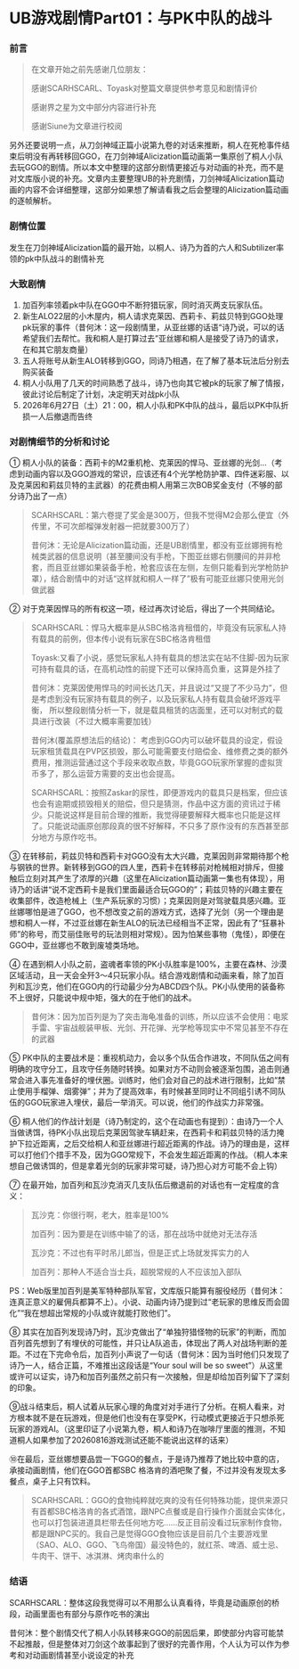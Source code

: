 # UB游戏剧情Part01：与PK中队的战斗

### 前言

> 在文章开始之前先感谢几位朋友：
>
> 感谢SCARHSCARL、Toyask对整篇文章提供参考意见和剧情评价
>
> 感谢界之星为文中部分内容进行补充
>
> 感谢Siune为文章进行校阅

另外还要说明一点，从刀剑神域正篇小说第九卷的对话来推断，桐人在死枪事件结束后明没有再转移回GGO，在刀剑神域Alicization篇动画第一集原创了桐人小队去玩GGO的剧情。所以本文中整理的这部分剧情更接近与对动画的补充，而不是对文库版小说的补充。文章内主要整理UB的补充剧情，刀剑神域Alicization篇动画的内容不会详细整理，这部分如果想了解请看我之后会整理的Alicization篇动画的逐帧解析。


### 剧情位置

发生在刀剑神域Alicization篇的最开始，以桐人、诗乃为首的六人和Subtilizer率领的pk中队战斗的剧情补充

### 大致剧情

1. 加百列率领着pk中队在GGO中不断狩猎玩家，同时消灭两支玩家队伍。
2. 新生ALO22层的小木屋内，桐人请求克莱因、西莉卡、莉兹贝特到GGO处理pk玩家的事件（昔何沐：这一段剧情里，从亚丝娜的话语“诗乃说，可以的话希望我们去帮忙。我和桐人是打算过去”亚丝娜和桐人是接受了诗乃的请求，在和其它朋友商量）
3. 五人将账号从新生ALO转移到GGO，同诗乃相遇，在了解了基本玩法后分别去购买装备
4. 桐人小队用了几天的时间熟悉了战斗，诗乃也向其它被pk的玩家了解了情报，彼此讨论后制定了计划，决定明天对战pk小队
5. 2026年6月27日（土）21：00，桐人小队和PK中队的战斗，最后以PK中队折损一人后撤退而告终

### 对剧情细节的分析和讨论

① 桐人小队的装备：西莉卡的M2重机枪、克莱因的悍马、亚丝娜的光剑…（考虑到动画内容以及GGO游戏的常识，应该还有4个光学枪防护罩、四件迷彩服、以及克莱因和莉兹贝特的主武器）的花费由桐人用第三次BOB奖金支付（不够的部分诗乃出了一点）

> SCARHSCARL：第六卷提了奖金是300万，但我不觉得M2会那么便宜（外传里，不可次郎榴弹发射器一把就要300万了）
>
> 昔何沐：无论是Alicization篇动画，还是UB剧情里，都没有亚丝娜拥有枪械类武器的信息说明（甚至腰间没有手枪，下图亚丝娜右侧腰间的并非枪套，而且亚丝娜如果装备手枪，枪套应该在左侧，左侧只能看到光学枪防护罩），结合剧情中的对话“这样就和桐人一样了”极有可能亚丝娜只使用光剑做武器

② 对于克莱因悍马的所有权这一项，经过再次讨论后，得出了一个共同结论。

> SCARHSCARL：悍马大概率是从SBC格洛肯租借的，毕竟没有玩家私人持有载具的前例，但本传小说有玩家在SBC格洛肯租借
>
> Toyask:又看了小说，感觉玩家私人持有载具的想法实在站不住脚-因为玩家可持有载具的话，在高机动性的前提下还可以保持高负重，这算是外挂了
>
> 昔何沐：克莱因使用悍马的时间长达几天，并且说过“又提了不少马力”，但是考虑到没有玩家持有载具的例子，以及玩家私人持有载具会破坏游戏平衡， 所以整段剧情分析一下，就是载具租赁的店面里，还可以对制式的载具进行改装（不过大概率需要加钱）
> 
> 昔何沐(覆盖原想法后的结论)： 考虑到GGO内可以破坏载具的设定，假设玩家租赁载具在PVP区损毁，那么可能需要支付赔偿金、维修费之类的额外费用，推测运营通过这个手段来收取点数，毕竟GGO玩家所掌握的虚拟货币多了，那么运营方需要的支出也会提高。
> 
> SCARHSCARL：按照Zaskar的尿性，即便游戏内的载具只是档案，但应该也会有逾期或损毁相关的赔偿，但只是猜测，作品中这方面的资讯过于稀少。只能说这样是目前合理的推断，我觉得硬要解释大概率也只能是这样了。只能说动画原创那段真的很不好解释，不只多了原作没有的东西甚至部分地方与原作吃书。

③ 在转移前，莉兹贝特和西莉卡对GGO没有太大兴趣，克莱因则非常期待那个枪与钢铁的世界。新转移到GGO的四人里，西莉卡在转移前对枪械相对排斥，但接触后立刻对其产生了浓厚的兴趣（这里在Alicization篇动画第一集也有体现），用诗乃的话讲“说不定西莉卡是我们里面最适合玩GGO的”；莉兹贝特的兴趣主要在收集部件，改造枪械上（生产系玩家的习惯）；克莱因则是对驾驶载具感兴趣。亚丝娜哪怕是进了GGO，也不想改变之前的游戏方式，选择了光剑（另一个理由是想和桐人一样，不过亚丝娜在新生ALO的玩法已经相当不正常，因此有了“狂暴补师”的称号，而艾丽佳账号的玩法则相对常规）。因为怕某些事物（鬼怪），即便在GGO中，亚丝娜也不敢到废墟类场地。

④ 在遇到桐人小队之前，盗魂者率领的PK小队胜率是100%，主要在森林、沙漠区域活动，且一天会全歼3～4只玩家小队。结合游戏剧情和动画来看，除了加百列和瓦沙克，他们在GGO内的行动最少分为ABCD四个队。PK小队使用的装备称不上很好，只能说中规中矩，强大的在于他们的战术。

> 昔何沐：因为加百列是为了突击海龟准备的训练，所以应该不会使用：电浆手雷、宇宙战舰装甲板、光剑、开花弹、光学枪等现实中不常见甚至不存在的武器

⑤ PK中队的主要战术是：重视机动力，会以多个队伍合作进攻，不同队伍之间有明确的攻守分工，且攻守任务随时转换。如果对方不动则会被逐渐包围，追击则通常会进入事先准备好的埋伏圈。训练时，他们会对自己的战术进行限制，比如“禁止使用手榴弹、烟雾弹”；并为了提高效率，有时候甚至同时让不同组引诱不同队伍的GGO玩家进入埋伏，最后一举消灭。可以说，他们的作战实力非常强。

⑥ 桐人他们的作战计划是（诗乃制定的，这个在动画也有提到）：由诗乃一个人当做诱饵，待PK小队出现后克莱因驾驶车辆赶来，在西莉卡和莉兹贝特的活力掩护下拉近距离，之后交给桐人和亚丝娜进行超近距离的作战。诗乃的理由是，这样可以打他们个措手不及，因为GGO常规下，不会发生超近距离的作战。（桐人本来想自己做诱饵的，但是拿着光剑的玩家非常可疑，诗乃担心对方可能不会上钩）

⑦ 在最开始，加百列和瓦沙克消灭几支队伍后撤退前的对话也有一定程度的含义：

> 瓦沙克：你很行啊，老大，胜率是100%
> 
> 加百列：因为要是在训练中输了的话，那在战场中就绝对无法存活
> 
> 瓦沙克：不过也有平时吊儿郎当，但是正式上场就发挥实力的人
> 
> 加百列：那种人不适合当士兵，超脱常规的人不应该加入部队

PS：Web版里加百列是美军特种部队军官，文库版只能算有服役经历（昔何沐：连真正意义的雇佣兵都算不上）。小说、动画内诗乃提到过“老玩家的思维反而会固化”“我在想超出常规的小队或许就能打败他们”。

⑧ 其实在加百列发现诗乃时，瓦沙克做出了“单独狩猎怪物的玩家”的判断，而加百列首先想到了有埋伏的可能性，并只让A队追击，体现出了两人对战场判断的差距。不过在下完命令后，加百列小声说了一句话（昔何沐：因为当时他们只发现了诗乃一人，结合正篇，不难推出这段话是“Your soul will be so sweet”）从这里或许可以证实，诗乃和加百列虽然之前只有一次接触，但是却给加百列留下了深刻的印象。

⑨战斗结束后，桐人试着从玩家心理的角度对对手进行了分析。在桐人看来，对方根本就不是在玩游戏，但是他们也没有在享受PK，行动模式更接近于只想杀死玩家的游戏AI。（这里印证了小说第九卷，桐人和诗乃在咖啡厅里面的推测，不知道桐人如果参加了20260816游戏测试还能不能说出这样的话来）

⑩在最后，亚丝娜想要品尝一下GGO的餐点，于是诗乃推荐了她比较中意的店，承接动画剧情，他们在GGO首都SBC 格洛肯的酒吧聚了餐，不过并没有发现太多餐点，桌子上只有饮料。

> SCARHSCARL：GGO的食物纯粹就吃爽的没有任何特殊功能，提供来源只有首都SBC格洛肯的各式酒馆，跟NPC点餐或是自行操作介面就会实体化，也可以打包装进道具栏带去任何地方吃……反正目前没看过玩家制作食物，都是跟NPC买的。我自己是觉得GGO食物应该是目前几个主要游戏里（SAO、ALO、GGO、飞鸟帝国）最没特色的，就红茶、啤酒、威士忌、牛肉干、饼干、冰淇淋、烤肉串什么的

### 结语

SCARHSCARL：整体这段我觉得可以不用那么认真看待，毕竟是动画原创的桥段，动画里面也有部分与原作吃书的演出

昔何沐：整个剧情交代了桐人小队转移来GGO的前因后果，即使部分内容可能禁不起推敲，但是整体对刀剑这个故事起到了很好的完善作用，个人认为可以作为参考和对动画剧情甚至小说设定的补充
